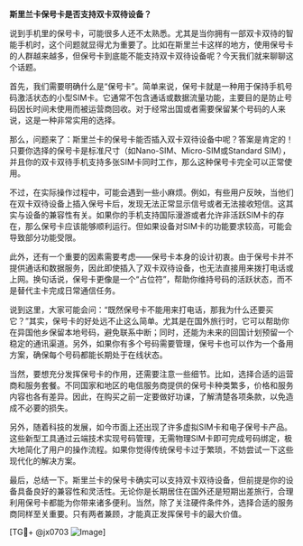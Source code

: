 **斯里兰卡保号卡是否支持双卡双待设备？**

说到手机里的保号卡，可能很多人还不太熟悉。尤其是当你拥有一部双卡双待的智能手机时，这个问题就显得尤为重要了。比如在斯里兰卡这样的地方，使用保号卡的人群越来越多，但保号卡到底能不能支持双卡双待设备呢？今天我们就来聊聊这个话题。

首先，我们需要明确什么是“保号卡”。简单来说，保号卡就是一种用于保持手机号码激活状态的小型SIM卡。它通常不包含通话或数据流量功能，主要目的是防止号码因长时间未使用而被运营商回收。对于经常出国或者需要保留某个号码的人来说，这是一种非常实用的选择。

那么，问题来了：斯里兰卡的保号卡能否插入双卡双待设备中呢？答案是肯定的！只要你选择的保号卡是标准尺寸（如Nano-SIM、Micro-SIM或Standard SIM），并且你的双卡双待手机支持多张SIM卡同时工作，那么这种保号卡完全可以正常使用。

不过，在实际操作过程中，可能会遇到一些小麻烦。例如，有些用户反映，当他们在双卡双待设备上插入保号卡后，发现无法正常显示信号或者无法接收短信。这其实与设备的兼容性有关。如果你的手机支持国际漫游或者允许非活跃SIM卡的存在，那么保号卡应该能够顺利运行。但如果设备对SIM卡的功能要求较高，可能会导致部分功能受限。

此外，还有一个重要的因素需要考虑——保号卡本身的设计初衷。由于保号卡并不提供通话和数据服务，因此即使插入了双卡双待设备，也无法直接用来拨打电话或上网。换句话说，保号卡更像是一个“占位符”，帮助你维持号码的活跃状态，而不是替代主卡完成日常通信任务。

说到这里，大家可能会问：“既然保号卡不能用来打电话，那我为什么还要买它？”其实，保号卡的好处远不止这么简单。尤其是在国外旅行时，它可以帮助你在异国他乡保留本地号码，避免联系中断；同时，还能为未来的回国计划预留一个稳定的通讯渠道。另外，如果你有多个号码需要管理，保号卡也可以作为一个备用方案，确保每个号码都能长期处于在线状态。

当然，要想充分发挥保号卡的作用，还需要注意一些细节。比如，选择合适的运营商和服务套餐。不同国家和地区的电信服务商提供的保号卡种类繁多，价格和服务内容也各有差异。因此，在购买之前一定要做好功课，了解清楚各项条款，以免造成不必要的损失。

另外，随着科技的发展，如今市面上还出现了许多虚拟SIM卡和电子保号卡产品。这些新型工具通过云端技术实现号码管理，无需物理SIM卡即可完成号码绑定，极大地简化了用户的操作流程。如果你觉得传统保号卡过于繁琐，不妨尝试一下这些现代化的解决方案。

最后，总结一下。斯里兰卡的保号卡确实可以支持双卡双待设备，但前提是你的设备具备良好的兼容性和灵活性。无论你是长期居住在国外还是短期出差旅行，合理利用保号卡都能为你带来诸多便利。当然，除了关注硬件条件外，选择合适的服务商同样至关重要。只有两者兼顾，才能真正发挥保号卡的最大价值。

[TG💪+ @jx0703 ![Image](https://github.com/user-attachments/assets/dbca1d08-cadb-493c-b0ec-ad6f7a83f270)]